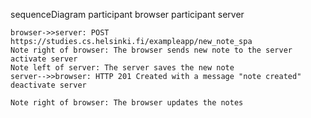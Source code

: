 sequenceDiagram
    participant browser
    participant server 

    browser->>server: POST https://studies.cs.helsinki.fi/exampleapp/new_note_spa
    Note right of browser: The browser sends new note to the server
    activate server
    Note left of server: The server saves the new note
    server-->>browser: HTTP 201 Created with a message "note created"
    deactivate server

    Note right of browser: The browser updates the notes